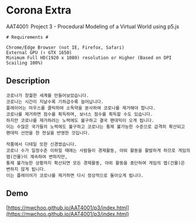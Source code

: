 #  Corona Extra
AAT4001: Project 3 - Procedural Modeling of a Virtual World using p5.js

```
# Requirements #

Chrome/Edge Browser (not IE, Firefox, Safari)
External GPU (↑ GTX 1650)
Minimum Full HD(1920 x 1080) resolution or Higher (Based on DPI Scailing 100%)
```

## Description
```
코로나가 창궐한 세계를 만들어보았습니다.
코로나는 시간이 지날수록 기하급수록 늘어납니다.
플레이어는 마우스를 클릭하여 소독약을 분사하여 코로나를 제거해야 합니다.
코로나를 제거하면 점수를 획득하며, 보너스 점수를 획득할 수도 있습니다.
하지만 코로나를 제거하려는 노력에도 불구하고 결국 팬데믹이 오게 됩니다.
이는 수많은 국가들의 노력에도 불구하고 코로나는 통제 불가능한 수준으로 급격히 확산되고 팬데믹 선언을 한 현실을 반영한 것입니다.

작품에서 디테일 또한 신경썼습니다.
코로나 수가 일정수준 이하일 때에는 사람들이 경제활동, 야외 활동을 활발하게 하므로 게임의 맵(건물)이 계속하여 변하지만,
통제 불가능한 상황까지 확산되면 모든 경제활동, 야외 활동을 중단하여 게임의 맵(건물)은 변하지 않게 됩니다.
이는 플레이어가 코로나를 제거하면 다시 정상적으로 돌아오게 됩니다.
```

## Demo
[https://mwchoo.github.io/AAT4001/p3/index.html](https://mwchoo.github.io/AAT4001/p3/index.html)
